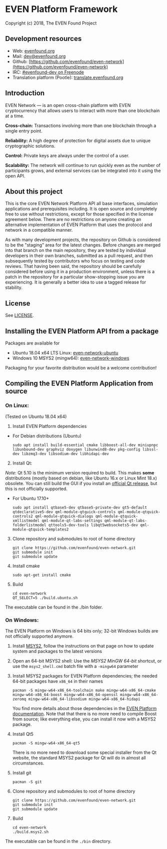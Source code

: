 # EVEN Platform Framework
Copyright (c) 2018, The EVEN Found Project

## Development resources

- Web: [evenfound.org](https://evenfound.org)
- Mail: [dev@evenfound.org](mailto:dev@evenfound.org)
- Github: [https://github.com/evenfound/even-network](https://github.com/evenfound/even-network)
- IRC: [#evenfound-dev on Freenode](irc://chat.freenode.net/#evenfound-dev)
- Translation platform (Pootle): [translate.evenfound.org](https://translate.evenfound.org)

## Introduction

EVEN Network — is an open cross-chain platform with EVEN cryptocurrency that allows users to interact with more than one blockchain at a time.

**Cross-chain:** Transactions involving more than one blockchain through a single entry point.

**Reliability:** A high degree of protection for digital assets due to unique cryptographic solutions.

**Control:** Private keys are always under the control of a user.

**Scalability:** The network will continue to run quickly even as the number of participants grows, and external services can be integrated into it using the open API.

## About this project

This is the core EVEN Network Platform API all base interfaces, simulation applications and prerequisites including. It is open source and completely free to use without restrictions, except for those specified in the license agreement below. There are no restrictions on anyone creating an alternative implementation of EVEN Platform that uses the protocol and network in a compatible manner.

As with many development projects, the repository on Github is considered to be the "staging" area for the latest changes. Before changes are merged into that branch on the main repository, they are tested by individual developers in their own branches, submitted as a pull request, and then subsequently tested by contributors who focus on testing and code reviews. That having been said, the repository should be carefully considered before using it in a production environment, unless there is a patch in the repository for a particular show-stopping issue you are experiencing. It is generally a better idea to use a tagged release for stability.

## License

See [LICENSE](LICENSE).

## Installing the EVEN Platform API from a package

Packages are available for

* Ubuntu 18.04 x64 LTS Linux: [even-network-ubuntu](https://evenfound.org/packages/event-network-ubuntu/)
* Windows 10 MSYS2 (mingw64): [even-network-windows](https://evenfound.org/packages/event-network-windows/)

Packaging for your favorite distribution would be a welcome contribution!

## Compiling the EVEN Platform Application from source

### On Linux:

(Tested on Ubuntu 18.04 x64)

1. Install EVEN Platform dependencies

  - For Debian distributions (Ubuntu)

    `sudo apt install build-essential cmake libboost-all-dev miniupnpc libunbound-dev graphviz doxygen libunwind8-dev pkg-config libssl-dev libzmq3-dev libsodium-dev libhidapi-dev`

2. Install Qt:

  *Note*: Qt 5.10 is the minimum version required to build. This makes **some** distributions (mostly based on debian, like Ubuntu 16.x or Linux Mint 18.x) obsolete. You can still build the GUI if you install an [official Qt release](https://wiki.qt.io/Install_Qt_5_on_Ubuntu), but this is not officially supported.

  - For Ubuntu 17.10+

    `sudo apt install qtbase5-dev qtbase5-private-dev qt5-default qtdeclarative5-dev qml-module-qtquick-controls qml-module-qtquick-controls2 qml-module-qtquick-dialogs qml-module-qtquick-xmllistmodel qml-module-qt-labs-settings qml-module-qt-labs-folderlistmodel qttools5-dev-tools libqt5websockets5-dev qml-module-qtquick-templates2`

3. Clone repository and submodules to root of home directory

    ```
    git clone https://github.com/evenfound/even-network.git
    git submodule init
    git submodule update
    ```

4. Install cmake

    `sudo apt-get install cmake`

5. Build

    ```
    cd even-network
    QT_SELECT=5 ./build.ubuntu.sh
    ```

The executable can be found in the ./bin folder.

### On Windows:

The EVEN Platform on Windows is 64 bits only; 32-bit Windows builds are not officially supported anymore.

1. Install [MSYS2](https://www.msys2.org/), follow the instructions on that page on how to update system and packages to the latest versions

2. Open an 64-bit MSYS2 shell: Use the *MSYS2 MinGW 64-bit* shortcut, or use the `msys2_shell.cmd` batch file with a `-mingw64` parameter

3. Install MSYS2 packages for EVEN Platform dependencies; the needed 64-bit packages have `x86_64` in their names

    ```
    pacman -S mingw-w64-x86_64-toolchain make mingw-w64-x86_64-cmake mingw-w64-x86_64-boost mingw-w64-x86_64-openssl mingw-w64-x86_64-zeromq mingw-w64-x86_64-libsodium mingw-w64-x86_64-hidapi
    ```

    You find more details about those dependencies in the [EVEN Platform documentation](https://github.com/evenfound/even-network/doc). Note that that there is no more need to compile Boost from source; like everything else, you can install it now with a MSYS2 package.

4. Install Qt5

    ```
    pacman -S mingw-w64-x86_64-qt5
    ```

    There is no more need to download some special installer from the Qt website, the standard MSYS2 package for Qt will do in almost all circumstances.

5. Install git

    ```
    pacman -S git
    ```

6. Clone repository and submodules to root of home directory

    ```
    git clone https://github.com/evenfound/even-network.git
    git submodule init
    git submodule update

    ```

7. Build

    ```
    cd even-network
    ./build.msys2.sh
    ```

The executable can be found in the `./bin` directory.
